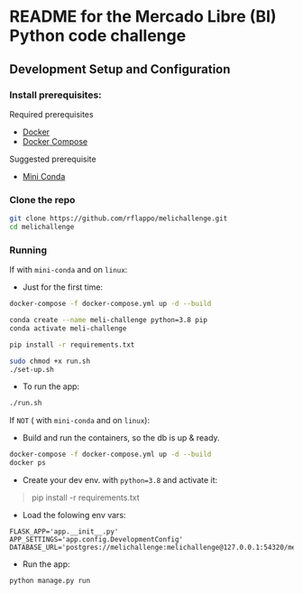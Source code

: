 # README for the Mercado Libre (BI) Python code challenge


## Development Setup and Configuration

### Install prerequisites:
Required prerequisites
* [Docker](https://docs.docker.com/)
* [Docker Compose](https://docs.docker.com/compose/)

Suggested prerequisite
* [Mini Conda](https://docs.conda.io/en/latest/miniconda.html)


### Clone the repo
```bash
git clone https://github.com/rflappo/melichallenge.git
cd melichallenge
```

### Running
If with `mini-conda` and on `linux`:
* Just for the first time:
```bash
docker-compose -f docker-compose.yml up -d --build

conda create --name meli-challenge python=3.8 pip
conda activate meli-challenge

pip install -r requirements.txt

sudo chmod +x run.sh
./set-up.sh
```
* To run the app:
```bash
./run.sh
```

If `NOT` ( with `mini-conda` and on `linux`):

* Build and run the containers, so the db is up & ready.
```bash
docker-compose -f docker-compose.yml up -d --build
docker ps
```

* Create your dev env. with `python=3.8` and activate it:
> pip install -r requirements.txt

*  Load the folowing env vars:
```
FLASK_APP='app.__init__.py'
APP_SETTINGS='app.config.DevelopmentConfig'
DATABASE_URL='postgres://melichallenge:melichallenge@127.0.0.1:54320/melichallenge'
```

* Run the app:
```bash
python manage.py run
```
